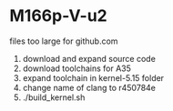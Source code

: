 # M166p-V-u2

files too large for github.com 
1. download and expand source code
2. download toolchains for A35
3. expand toolchain in kernel-5.15 folder
4. change name of clang to r450784e
5. ./build_kernel.sh
